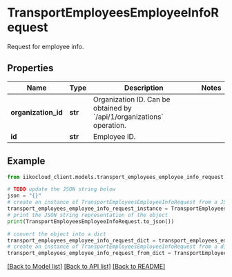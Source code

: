 # TransportEmployeesEmployeeInfoRequest

Request for employee info.

## Properties

Name | Type | Description | Notes
------------ | ------------- | ------------- | -------------
**organization_id** | **str** | Organization ID.                Can be obtained by &#x60;/api/1/organizations&#x60; operation. | 
**id** | **str** | Employee ID. | 

## Example

```python
from iikocloud_client.models.transport_employees_employee_info_request import TransportEmployeesEmployeeInfoRequest

# TODO update the JSON string below
json = "{}"
# create an instance of TransportEmployeesEmployeeInfoRequest from a JSON string
transport_employees_employee_info_request_instance = TransportEmployeesEmployeeInfoRequest.from_json(json)
# print the JSON string representation of the object
print(TransportEmployeesEmployeeInfoRequest.to_json())

# convert the object into a dict
transport_employees_employee_info_request_dict = transport_employees_employee_info_request_instance.to_dict()
# create an instance of TransportEmployeesEmployeeInfoRequest from a dict
transport_employees_employee_info_request_from_dict = TransportEmployeesEmployeeInfoRequest.from_dict(transport_employees_employee_info_request_dict)
```
[[Back to Model list]](../README.md#documentation-for-models) [[Back to API list]](../README.md#documentation-for-api-endpoints) [[Back to README]](../README.md)


